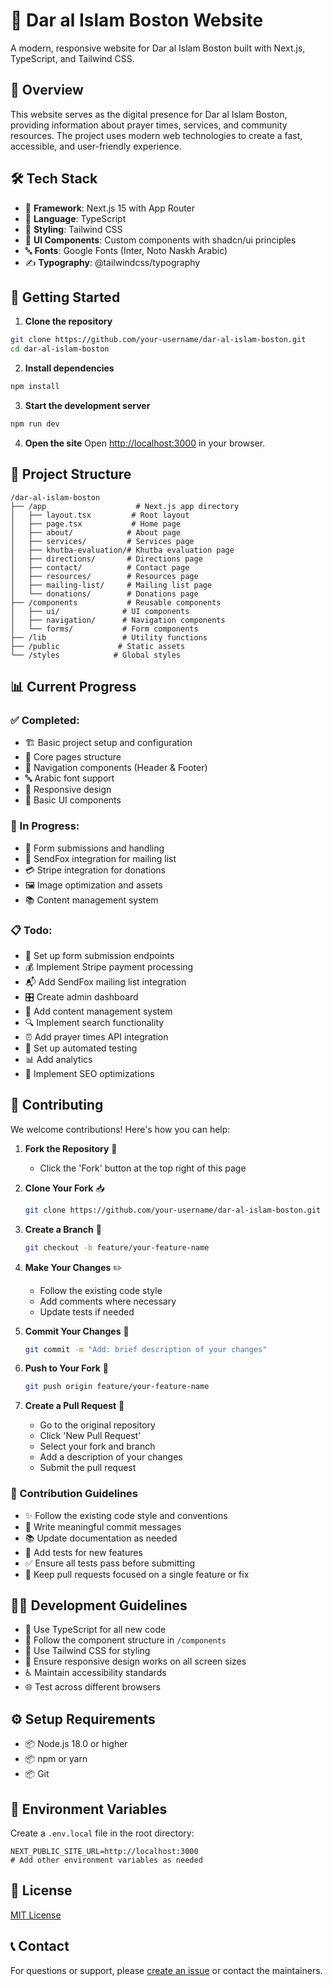 # 🕌 Dar al Islam Boston Website

A modern, responsive website for Dar al Islam Boston built with Next.js, TypeScript, and Tailwind CSS.

## 📖 Overview

This website serves as the digital presence for Dar al Islam Boston, providing information about prayer times, services, and community resources. The project uses modern web technologies to create a fast, accessible, and user-friendly experience.

## 🛠️ Tech Stack

- 🔷 **Framework**: Next.js 15 with App Router
- 📝 **Language**: TypeScript
- 🎨 **Styling**: Tailwind CSS
- 🧩 **UI Components**: Custom components with shadcn/ui principles
- 🔤 **Fonts**: Google Fonts (Inter, Noto Naskh Arabic)
- ✍️ **Typography**: @tailwindcss/typography

## 🚀 Getting Started

1. **Clone the repository**
```bash
git clone https://github.com/your-username/dar-al-islam-boston.git
cd dar-al-islam-boston
```

2. **Install dependencies**
```bash
npm install
```

3. **Start the development server**
```bash
npm run dev
```

4. **Open the site**
Open [http://localhost:3000](http://localhost:3000) in your browser.

## 📁 Project Structure

```
/dar-al-islam-boston
├── /app                    # Next.js app directory
│   ├── layout.tsx         # Root layout
│   ├── page.tsx           # Home page
│   ├── about/            # About page
│   ├── services/         # Services page
│   ├── khutba-evaluation/# Khutba evaluation page
│   ├── directions/       # Directions page
│   ├── contact/          # Contact page
│   ├── resources/        # Resources page
│   ├── mailing-list/     # Mailing list page
│   └── donations/        # Donations page
├── /components           # Reusable components
│   ├── ui/              # UI components
│   ├── navigation/      # Navigation components
│   └── forms/           # Form components
├── /lib                 # Utility functions
├── /public             # Static assets
└── /styles            # Global styles
```

## 📊 Current Progress

### ✅ Completed:
- 🏗️ Basic project setup and configuration
- 📱 Core pages structure
- 🧭 Navigation components (Header & Footer)
- 🔤 Arabic font support
- 📐 Responsive design
- 🎯 Basic UI components

### 🚧 In Progress:
- 📝 Form submissions and handling
- 📨 SendFox integration for mailing list
- 💳 Stripe integration for donations
- 🖼️ Image optimization and assets
- 📚 Content management system

### 📋 Todo:
- 🔄 Set up form submission endpoints
- 💰 Implement Stripe payment processing
- 📬 Add SendFox mailing list integration
- 🎛️ Create admin dashboard
- 📝 Add content management system
- 🔍 Implement search functionality
- ⏰ Add prayer times API integration
- 🧪 Set up automated testing
- 📊 Add analytics
- 🎯 Implement SEO optimizations

## 🤝 Contributing

We welcome contributions! Here's how you can help:

1. **Fork the Repository** 🔱
   - Click the 'Fork' button at the top right of this page

2. **Clone Your Fork** 📥
   ```bash
   git clone https://github.com/your-username/dar-al-islam-boston.git
   ```

3. **Create a Branch** 🌿
   ```bash
   git checkout -b feature/your-feature-name
   ```

4. **Make Your Changes** ✏️
   - Follow the existing code style
   - Add comments where necessary
   - Update tests if needed

5. **Commit Your Changes** 💾
   ```bash
   git commit -m "Add: brief description of your changes"
   ```

6. **Push to Your Fork** 🚀
   ```bash
   git push origin feature/your-feature-name
   ```

7. **Create a Pull Request** 🎯
   - Go to the original repository
   - Click 'New Pull Request'
   - Select your fork and branch
   - Add a description of your changes
   - Submit the pull request

### 📜 Contribution Guidelines

- ✨ Follow the existing code style and conventions
- 📝 Write meaningful commit messages
- 📚 Update documentation as needed
- 🧪 Add tests for new features
- ✅ Ensure all tests pass before submitting
- 🎯 Keep pull requests focused on a single feature or fix

## 👩‍💻 Development Guidelines

- 📝 Use TypeScript for all new code
- 🧩 Follow the component structure in `/components`
- 🎨 Use Tailwind CSS for styling
- 📱 Ensure responsive design works on all screen sizes
- ♿ Maintain accessibility standards
- 🌐 Test across different browsers

## ⚙️ Setup Requirements

- 📦 Node.js 18.0 or higher
- 📦 npm or yarn
- 📦 Git

## 🔐 Environment Variables

Create a `.env.local` file in the root directory:

```env
NEXT_PUBLIC_SITE_URL=http://localhost:3000
# Add other environment variables as needed
```

## 📄 License

[MIT License](LICENSE)

## 📞 Contact

For questions or support, please [create an issue](https://github.com/your-username/dar-al-islam-boston/issues) or contact the maintainers.